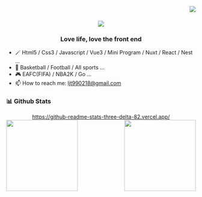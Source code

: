 <img align="right" src="https://visitor-badge.laobi.icu/badge?page_id=ljt990218/ljt990218">

<h1 align="center">
  <a href="https://git.io/typing-svg">
    <img src="https://readme-typing-svg.herokuapp.com/?lines=Welcome+to+my+Github!&center=true&size=30">
  </a>
</h1>

<h3 align="center">
Love life, love the front end
</h3>

- 🪄  Html5 / Css3 / Javascript / Vue3 / Mini Program / Nuxt / React / Nest ...
- 🏀  Basketball / Football / All sports ...
- 🎮  EAFC(FIFA) / NBA2K / Go ...
- 📫  How to reach me: ljt990218@gmail.com

### 📊 Github Stats
<div align=center>
   <a href="https://github.com/anuraghazra/github-readme-stats" title="Go to Source">
<!--     <img align="left" height="190px" src="https://github-readme-stats.vercel.app/api?username=ljt990218&show_icons=true&theme=vue&count_private=true" /> -->
     https://github-readme-stats-three-delta-82.vercel.app/
     <img align="left" height="190px" src="https://github-readme-stats.vercel.app/api?username=ljt990218&show_icons=true&theme=vue&count_private=true" />
  </a>
  <a href="https://github.com/anuraghazra/github-readme-stats">
    <img align="right" height="190px" src="https://github-readme-stats.vercel.app/api/top-langs/?username=ljt990218&langs_count=8&layout=compact&theme=vue&count_private=true" />
  </a>
</div>
